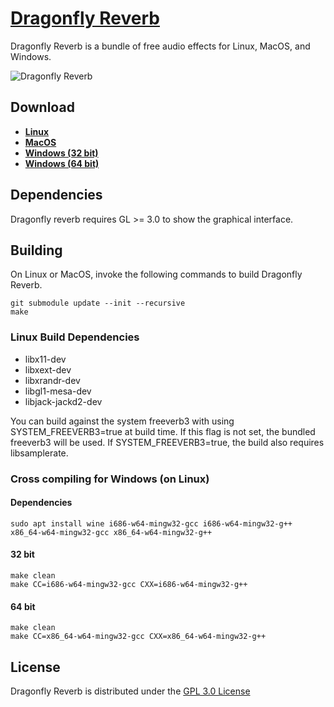 # [Dragonfly Reverb](https://michaelwillis.github.io/dragonfly-reverb/)
Dragonfly Reverb is a bundle of free audio effects for Linux, MacOS, and Windows. 

![Dragonfly Reverb](collage.png)

## Download

* **[Linux](https://github.com/michaelwillis/dragonfly-reverb/releases/download/3.2.8/dragonfly-reverb-linux-x86_64-3.2.8.zip)**
* **[MacOS](https://github.com/michaelwillis/dragonfly-reverb/releases/download/3.2.8/dragonfly-reverb-mac-universal-3.2.8.zip)**
* **[Windows (32 bit)](https://github.com/michaelwillis/dragonfly-reverb/releases/download/3.2.8/dragonfly-reverb-win32-3.2.8.zip)**
* **[Windows (64 bit)](https://github.com/michaelwillis/dragonfly-reverb/releases/download/3.2.8/dragonfly-reverb-win64-3.2.8.zip)**

## Dependencies

Dragonfly reverb requires GL >= 3.0 to show the graphical interface.

## Building

On Linux or MacOS, invoke the following commands to build Dragonfly
Reverb.

```
git submodule update --init --recursive
make
```

### Linux Build Dependencies

* libx11-dev
* libxext-dev
* libxrandr-dev
* libgl1-mesa-dev
* libjack-jackd2-dev

You can build against the system freeverb3 with using SYSTEM_FREEVERB3=true at build time. If this flag is not set, the bundled freeverb3 will be used. If SYSTEM_FREEVERB3=true, the build also requires libsamplerate.

### Cross compiling for Windows (on Linux)

#### Dependencies 
```
sudo apt install wine i686-w64-mingw32-gcc i686-w64-mingw32-g++ x86_64-w64-mingw32-gcc x86_64-w64-mingw32-g++
```

#### 32 bit
```
make clean
make CC=i686-w64-mingw32-gcc CXX=i686-w64-mingw32-g++
```

#### 64 bit
```
make clean
make CC=x86_64-w64-mingw32-gcc CXX=x86_64-w64-mingw32-g++
```

## License

Dragonfly Reverb is distributed under the [GPL 3.0 License](https://www.gnu.org/licenses/gpl-3.0.en.html)
